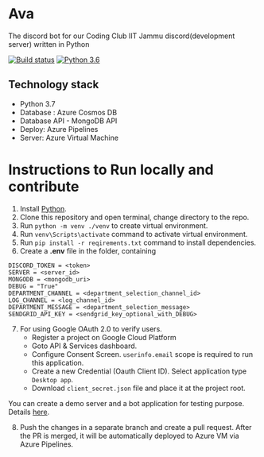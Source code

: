 # Ava
The discord bot for our Coding Club IIT Jammu discord(development server) written in Python

[![Build status](https://vsrm.dev.azure.com/abhishek0220/_apis/public/Release/badge/7a8e80e6-4b2a-4e0d-b9bc-7cc323c6c403/1/1)](https://dev.azure.com/abhishek0220/BOT_Ava/_release?definitionId=0)
[![Python 3.6](https://img.shields.io/badge/python-3.6+-blue.svg)](https://www.python.org/downloads/release/python-360/)

## Technology stack

- Python 3.7
- Database : Azure Cosmos DB
- Database API - MongoDB API
- Deploy: Azure Pipelines
- Server: Azure Virtual Machine

# Instructions to Run locally and contribute
1. Install [Python](https://www.python.org/downloads/).
2. Clone this repository and open terminal, change directory to the repo.
3. Run `python -m venv ./venv` to create virtual environment.
4. Run `venv\Scripts\activate` command to activate virtual environment.
5. Run `pip install -r reqirements.txt` command to install dependencies.
6. Create a **.env** file in the folder, containing

```
DISCORD_TOKEN = <token>
SERVER = <server_id>
MONGODB = <mongodb_uri>
DEBUG = "True"
DEPARTMENT_CHANNEL = <department_selection_channel_id>
LOG_CHANNEL = <log_channel_id>
DEPARTMENT_MESSAGE = <department_selection_message>
SENDGRID_API_KEY = <sendgrid_key_optional_with_DEBUG>
```

7. For using Google OAuth 2.0 to verify users.
   - Register a project on Google Cloud Platform
   - Goto API & Services dashboard.
   - Configure Consent Screen. `userinfo.email` scope is required to run this application.
   - Create a new Credential (Oauth Client ID). Select application type `Desktop app`.
   - Download `client_secret.json` file and place it at the project root.

You can create a demo server and a bot application for testing purpose. Details [here](https://discordjs.guide/preparations/setting-up-a-bot-application.html#creating-your-bot).

8. Push the changes in a separate branch and create a pull request. After the PR is merged, it will be automatically deployed to Azure VM via Azure Pipelines.
